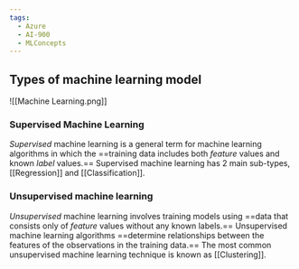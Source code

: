 ```yaml
---
tags:
  - Azure
  - AI-900
  - MLConcepts
---
```

## Types of machine learning model
![[Machine Learning.png]]
### Supervised Machine Learning
_Supervised_ machine learning is a general term for machine learning algorithms in which the ==training data includes both _feature_ values and known _label_ values.==
Supervised machine learning has 2 main sub-types, [[Regression]] and [[Classification]].
### Unsupervised machine learning
_Unsupervised_ machine learning involves training models using ==data that consists only of _feature_ values without any known labels.== Unsupervised machine learning algorithms ==determine relationships between the features of the observations in the training data.==
The most common unsupervised machine learning technique is known as [[Clustering]].
